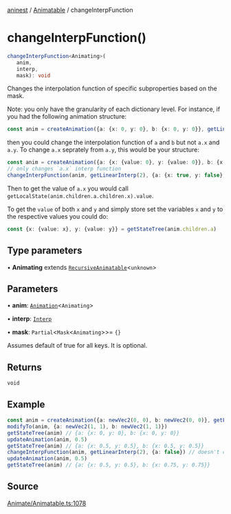 [aninest](../../index.md) / [Animatable](../index.md) / changeInterpFunction

# changeInterpFunction()

```ts
changeInterpFunction<Animating>(
   anim, 
   interp, 
   mask): void
```

Changes the interpolation function of specific subproperties based on the mask.

Note: you only have the granularity of each dictionary level. For instance,
if you had the following animation structure:
```ts
const anim = createAnimation({a: {x: 0, y: 0}, b: {x: 0, y: 0}}, getLinearInterp(1))
```
then you could change the interpolation function of `a` and `b` but not `a.x` and `a.y`.
To change `a.x` seprately from `a.y`, this would be your structure:
```ts
const anim = createAnimation({a: {x: {value: 0}, y: {value: 0}}, b: {x: 0, y: 0}}, getLinearInterp(1))
// only changes `a.x` interp function
changeInterpFunction(anim, getLinearInterp(2), {a: {x: true, y: false}, b: false})
```
Then to get the value of `a.x` you would call `getLocalState(anim.children.a.children.x).value`.

To get the `value` of both `x` and `y` and simply store set the variables `x` and `y` to the
respective values you could do:
```ts
const {x: {value: x}, y: {value: y}} = getStateTree(anim.children.a)
```

## Type parameters

• **Animating** extends [`RecursiveAnimatable`](../type-aliases/RecursiveAnimatable.md)\<`unknown`\>

## Parameters

• **anim**: [`Animation`](../type-aliases/Animation.md)\<`Animating`\>

• **interp**: [`Interp`](../../Interp/type-aliases/Interp.md)

• **mask**: `Partial`\<`Mask`\<`Animating`\>\>= `{}`

Assumes default of true for all keys. It is optional.

## Returns

`void`

## Example

```ts
const anim = createAnimation({a: newVec2(0, 0), b: newVec2(0, 0)}, getLinearInterp(1))
modifyTo(anim, {a: newVec2(1, 1), b: newVec2(1, 1)})
getStateTree(anim) // {a: {x: 0, y: 0}, b: {x: 0, y: 0}}
updateAnimation(anim, 0.5)
getStateTree(anim) // {a: {x: 0.5, y: 0.5}, b: {x: 0.5, y: 0.5}}
changeInterpFunction(anim, getLinearInterp(2), {a: false}) // doesn't change a, does change b
updateAnimation(anim, 0.5)
getStateTree(anim) // {a: {x: 0.5, y: 0.5}, b: {x: 0.75, y: 0.75}}
```

## Source

[Animate/Animatable.ts:1078](https://github.com/zphrs/aninest/blob/3be3895/src/Animate/Animatable.ts#L1078)
